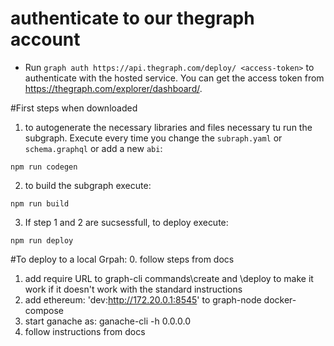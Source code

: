 # authenticate to our thegraph account
   - Run `graph auth https://api.thegraph.com/deploy/ <access-token>`
     to authenticate with the hosted service. You can get the access token from
     https://thegraph.com/explorer/dashboard/.

#First steps when downloaded
   1. to autogenerate the necessary libraries and files necessary tu run the subgraph. Execute every time you change the ```subraph.yaml``` or ```schema.graphql``` or add a new ```abi```:
   ```
   npm run codegen
   ```
   2. to build the subgraph execute:
   ```
   npm run build
   ```
   3. If step 1 and 2 are sucsessfull, to deploy execute:
   ```
   npm run deploy
   ```

#To deploy to a local Grpah:
   0. follow steps from docs
   1. add require URL to graph-cli commands\create and \deploy to make it work if it doesn't work with the standard instructions
   2. add ethereum: 'dev:http://172.20.0.1:8545' to graph-node docker-compose
   3. start ganache as: ganache-cli -h 0.0.0.0
   4. follow instructions from docs